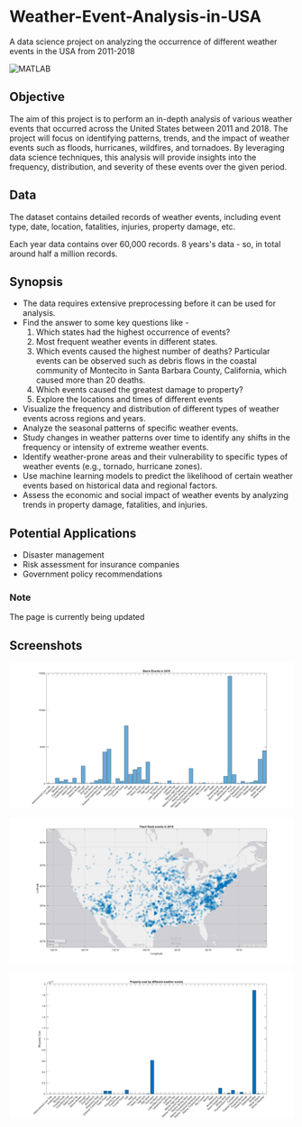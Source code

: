 # Weather-Event-Analysis-in-USA
A data science project on analyzing the occurrence of different weather events in the USA from 2011-2018

![MATLAB](https://img.shields.io/badge/MATLAB-R2022a-blue.svg)

## Objective 
The aim of this project is to perform an in-depth analysis of various weather events that occurred across the United States between 2011 and 2018. The project will focus on identifying patterns, trends, and the impact of weather events such as floods, hurricanes, wildfires, and tornadoes. By leveraging data science techniques, this analysis will provide insights into the frequency, distribution, and severity of these events over the given period.

## Data
The dataset contains detailed records of weather events, including event type, date, location, fatalities, injuries, property damage, etc.

Each year data contains over 60,000 records. 8 years's data - so, in total around half a million records. 

## Synopsis
* The data requires extensive preprocessing before it can be used for analysis.
* Find the answer to some key questions like -
  1.  Which states had the highest occurrence of events?
  2.  Most frequent weather events in different states.
  3.  Which events caused the highest number of deaths? Particular events can be observed such as debris flows in the coastal community of Montecito in Santa Barbara County, California, which caused more than 20 deaths.
  4.  Which events caused the greatest damage to property?
  5.  Explore the locations and times of different events
* Visualize the frequency and distribution of different types of weather events across regions and years.
* Analyze the seasonal patterns of specific weather events. 
* Study changes in weather patterns over time to identify any shifts in the frequency or intensity of extreme weather events.
* Identify weather-prone areas and their vulnerability to specific types of weather events (e.g., tornado, hurricane zones).
* Use machine learning models to predict the likelihood of certain weather events based on historical data and regional factors.
* Assess the economic and social impact of weather events by analyzing trends in property damage, fatalities, and injuries.

## Potential Applications
* Disaster management
* Risk assessment for insurance companies
* Government policy recommendations

### Note
The page is currently being updated

## Screenshots
![events](https://github.com/newaz-aa/Weather-Event-Analysis-in-USA/blob/main/figures/events_2018.jpg)

![flash flood](https://github.com/newaz-aa/Weather-Event-Analysis-in-USA/blob/main/figures/flash_flood_2018.jpg)

![property cost](https://github.com/newaz-aa/Weather-Event-Analysis-in-USA/blob/main/figures/property_cost.jpg)


